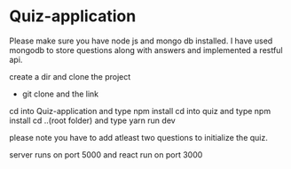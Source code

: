 # Quiz-application

Please make sure you have node js and mongo db installed.
I have used mongodb to store questions along with answers and implemented a restful api.

create a dir and clone the project
 - git clone and the link
 
cd into Quiz-application and type npm install 
cd into quiz and type npm install
cd ..(root folder) and type yarn run dev

please note you have to add atleast two questions to initialize the quiz.

server runs on port 5000 and react run on port 3000
